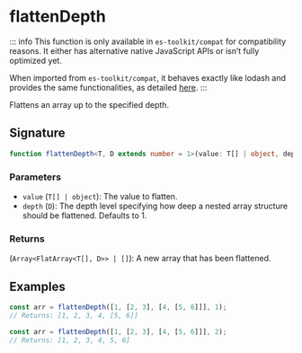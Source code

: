 # flattenDepth

::: info
This function is only available in `es-toolkit/compat` for compatibility reasons. It either has alternative native JavaScript APIs or isn’t fully optimized yet.

When imported from `es-toolkit/compat`, it behaves exactly like lodash and provides the same functionalities, as detailed [here](../../../compatibility.md).
:::

Flattens an array up to the specified depth.


## Signature

```typescript
function flattenDepth<T, D extends number = 1>(value: T[] | object, depth: D): Array<FlatArray<T[], D>> | [];
```

### Parameters

- `value` (`T[] | object`): The value to flatten.
- `depth` (`D`): The depth level specifying how deep a nested array structure should be flattened. Defaults to 1.

### Returns

(`Array<FlatArray<T[], D>> | []`): A new array that has been flattened.

## Examples

```typescript
const arr = flattenDepth([1, [2, 3], [4, [5, 6]]], 1);
// Returns: [1, 2, 3, 4, [5, 6]]

const arr = flattenDepth([1, [2, 3], [4, [5, 6]]], 2);
// Returns: [1, 2, 3, 4, 5, 6]
```